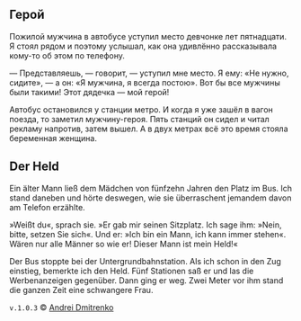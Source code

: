 ## Герой

Пожилой мужчина в автобусе уступил место девчонке лет пятнадцати. Я стоял рядом и поэтому услышал, как она удивлённо рассказывала кому-то об этом по телефону.

&mdash; Представляешь, &mdash; говорит, &mdash; уступил мне место. Я ему: &laquo;Не нужно, сидите&raquo;, &mdash; а он: &laquo;Я мужчина, я всегда постою&raquo;. Вот бы все мужчины были такими! Этот дядечка &mdash; мой герой!

Автобус остановился у станции метро. И когда я уже зашёл в вагон поезда, то заметил мужчину-героя. Пять станций он сидел и читал рекламу напротив, затем вышел. А в двух метрах всё это время стояла беременная женщина.

## Der Held

Ein älter Mann ließ dem Mädchen von fünfzehn Jahren den Platz im Bus. Ich stand daneben und hörte deswegen, wie sie überraschent jemandem davon am Telefon erzählte.

&raquo;Weißt du&laquo;, sprach sie. &raquo;Er gab mir seinen Sitzplatz. Ich sage ihm: &raquo;Nein, bitte, setzen Sie sich&laquo;. Und er: &raquo;Ich bin ein Mann, ich kann immer stehen&laquo;. Wären nur alle Männer so wie er! Dieser Mann ist mein Held!&laquo;

Der Bus stoppte bei der Untergrundbahnstation. Als ich schon in den Zug einstieg, bemerkte ich den Held. Fünf Stationen saß er und las die Werbenanzeigen gegenüber. Dann ging er weg. Zwei Meter vor ihm stand die ganzen Zeit eine schwangere Frau.

`v.1.0.3` &copy; [Andrei Dmitrenko](https://admitrenko.github.io/blog/)
